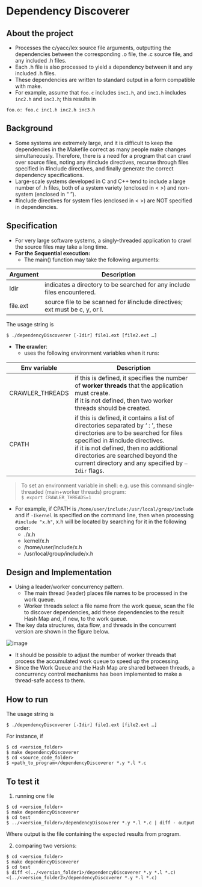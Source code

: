 # Dependency Discoverer

## About the project

- Processes the c/yacc/lex source file arguments, outputting the dependencies between the corresponding .o file, the .c source file, and any included .h files.
- Each .h file is also processed to yield a dependency between it and any included .h files.
- These dependencies are written to standard output in a form compatible with make.
- For example, assume that `foo.c` includes `inc1.h`, and `inc1.h` includes `inc2.h` and `inc3.h`; this results in

```
foo.o: foo.c inc1.h inc2.h inc3.h
```

## Background

- Some systems are extremely large, and it is difficult to keep the dependencies in the Makefile correct as many people make changes simultaneously. Therefore, there is a need for a program that can crawl over source files, noting any #include directives, recurse through files specified in #include directives, and finally generate the correct dependency specifications.
- Large-scale systems developed in C and C++ tend to include a large number of .h files, both of a system variety (enclosed in < >) and non-system (enclosed in “ ”).
- #include directives for system files (enclosed in < >) are NOT specified in dependencies.

## Specification

- For very large software systems, a singly-threaded application to crawl the source files may take a long time.
- **For the Sequential execution:**
  - The main() function may take the following arguments:

| Argument      | Description |
| -----------   | ----------- |
| Idir          | indicates a directory to be searched for any include files encountered.        |
| file.ext      | source file to be scanned for #include directives; ext must be c, y, or l.        |

The usage string is
```
$ ./dependencyDiscoverer [-Idir] file1.ext [file2.ext …]
```

- **The crawler**:
  -  uses the following environment variables when it runs:

| Env variable      | Description |
| -----------   | ----------- |
| CRAWLER_THREADS | if this is defined, it specifies the number of **worker threads** that the application must create. </br> if it is not defined, then two worker threads should be created. |
| CPATH | if this is defined, it contains a list of directories separated by ‘ : ’, these directories are to be searched for files specified in #include directives. </br> if it is not defined, then no additional directories are searched beyond the current directory and any specified by `–Idir` flags. |

> To set an environment variable in shell: e.g. use this command single-threaded (main+worker threads) program: </br> `$ export CRAWLER_THREADS=1`

  - For example, if CPATH is `/home/user/include:/usr/local/group/include` and 
if `-Ikernel` is specified on the command line, then when processing
		`#include "x.h"`, x.h will be located by searching for it in the following order:
    - ./x.h
    - kernel/x.h
    - /home/user/include/x.h
    - /usr/local/group/include/x.h

## Design and Implementation

- Using a leader/worker concurrency pattern.
  - The main thread (leader) places file names to be processed in the work queue.
  - Worker threads select a file name from the work queue, scan the file to discover dependencies, add these dependencies to the result Hash Map and, if new, to the work queue.
- The key data structures, data flow, and threads in the concurrent version are shown in the figure below.

![image](https://user-images.githubusercontent.com/92950538/201767132-a717db1b-ceea-4e8f-a354-dc08e6a93342.png)


- It should be possible to adjust the number of worker threads that process the accumulated work queue to speed up the processing.
- Since the Work Queue and the Hash Map are shared between threads, a concurrency control mechanisms has been implemented to make a thread-safe access to them.

## How to run
The usage string is
```
$ ./dependencyDiscoverer [-Idir] file1.ext [file2.ext …]
```

For instance, if 
```
$ cd <version_folder>
$ make dependencyDiscoverer
$ cd <source_code_folder>
$ <path_to_program>/dependencyDiscoverer *.y *.l *.c
```

## To test it
1) running one file
```
$ cd <version_folder>
$ make dependencyDiscoverer
$ cd test
$ ../<version_folder>/dependencyDiscoverer *.y *.l *.c | diff - output
```
Where output is the file containing the expected results from program.

2) comparing two versions:
```
$ cd <version_folder>
$ make dependencyDiscoverer
$ cd test
$ diff <(../<version_folder1>/dependencyDiscoverer *.y *.l *.c) <(../<version_folder2>/dependencyDiscoverer *.y *.l *.c)
```
